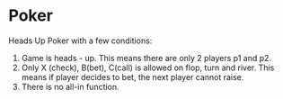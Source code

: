 # Poker

Heads Up Poker with a few conditions:

1. Game is heads - up. This means there are only 2 players p1 and p2. 
2. Only X (check), B(bet), C(call) is allowed on flop, turn and river. This means if player decides to bet, the next player cannot raise.
3. There is no all-in function. 
